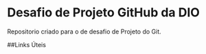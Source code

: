 # Desafio de Projeto GitHub da DIO
Repositorio criado para o de desafio de Projeto do Git.

##Links Úteis
